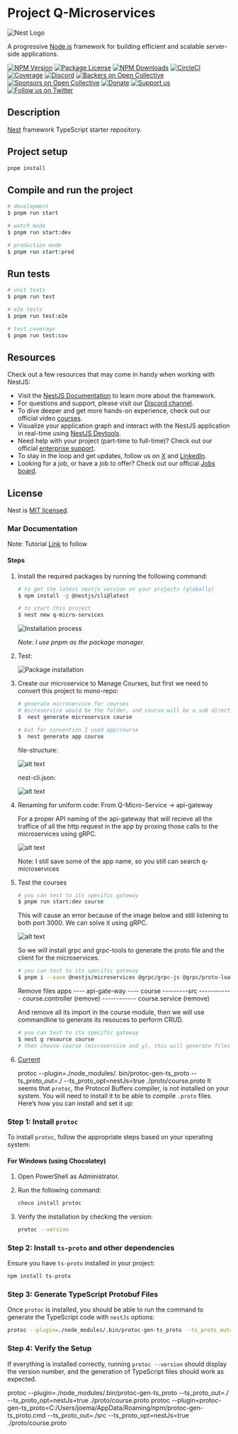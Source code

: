 # Project Q-Microservices

![Nest Logo](https://nestjs.com/img/logo-small.svg)

A progressive [Node.js](http://nodejs.org) framework for building efficient and scalable server-side applications.

[![NPM Version](https://img.shields.io/npm/v/@nestjs/core.svg)](https://www.npmjs.com/~nestjscore)
[![Package License](https://img.shields.io/npm/l/@nestjs/core.svg)](https://www.npmjs.com/~nestjscore)
[![NPM Downloads](https://img.shields.io/npm/dm/@nestjs/common.svg)](https://www.npmjs.com/~nestjscore)
[![CircleCI](https://img.shields.io/circleci/build/github/nestjs/nest/master)](https://circleci.com/gh/nestjs/nest)
[![Coverage](https://coveralls.io/repos/github/nestjs/nest/badge.svg?branch=master#9)](https://coveralls.io/github/nestjs/nest?branch=master)
[![Discord](https://img.shields.io/badge/discord-online-brightgreen.svg)](https://discord.gg/G7Qnnhy)
[![Backers on Open Collective](https://opencollective.com/nest/backers/badge.svg)](https://opencollective.com/nest#backer)
[![Sponsors on Open Collective](https://opencollective.com/nest/sponsors/badge.svg)](https://opencollective.com/nest#sponsor)
[![Donate](https://img.shields.io/badge/Donate-PayPal-ff3f59.svg)](https://paypal.me/kamilmysliwiec)
[![Support us](https://img.shields.io/badge/Support%20us-Open%20Collective-41B883.svg)](https://opencollective.com/nest#sponsor)
[![Follow us on Twitter](https://img.shields.io/twitter/follow/nestframework.svg?style=social&label=Follow)](https://twitter.com/nestframework)

## Description

[Nest](https://github.com/nestjs/nest) framework TypeScript starter repository.

## Project setup

```bash
pnpm install
```

## Compile and run the project

```bash
# development
$ pnpm run start

# watch mode
$ pnpm run start:dev

# production mode
$ pnpm run start:prod
```

## Run tests

```bash
# unit tests
$ pnpm run test

# e2e tests
$ pnpm run test:e2e

# test coverage
$ pnpm run test:cov
```

## Resources

Check out a few resources that may come in handy when working with NestJS:

- Visit the [NestJS Documentation](https://docs.nestjs.com) to learn more about the framework.
- For questions and support, please visit our [Discord channel](https://discord.gg/G7Qnnhy).
- To dive deeper and get more hands-on experience, check out our official video [courses](https://courses.nestjs.com/).
- Visualize your application graph and interact with the NestJS application in real-time using [NestJS Devtools](https://devtools.nestjs.com).
- Need help with your project (part-time to full-time)? Check out our official [enterprise support](https://enterprise.nestjs.com).
- To stay in the loop and get updates, follow us on [X](https://x.com/nestframework) and [LinkedIn](https://linkedin.com/company/nestjs).
- Looking for a job, or have a job to offer? Check out our official [Jobs board](https://jobs.nestjs.com).

## License

Nest is [MIT licensed](https://github.com/nestjs/nest/blob/master/LICENSE).

### Mar Documentation

  Note: Tutorial [Link](https://youtu.be/UkWcjVWs2UQ?si=Dhw-9xBR84zV3g9u) to follow

#### Steps

1. Install the required packages by running the following command:

   ```bash
   # to get the latest nestjs version on your projects (globally)
   $ npm install -g @nestjs/cli@latest

   # to start this project
   $ nest new q-micro-services
   ```

   ![Installation process](./documentation/001-Init.png)

   *Note: I use pnpm as the package manager.*

2. Test:

   ![Package installation](./documentation/002-Test.png)

3. Create our microservice to Manage Courses, but first we need to convert this project to mono-repo:

   ```bash
   # generate microservice for courses
   # microservice would be the folder, and course will be a sub directory that will handle the things for the microservices
   $  nest generate microservice course

   # but for convention I used app/course
   $  nest generate app course
   ```

   file-structure:

      ![alt text](./documentation/003-NewStructure.png)

   nest-cli.json:

      ![alt text](./documentation/004-NestCliUpdate.png)

4. Renaming for uniform code: From Q-Micro-Service -> api-gateway

   For a proper API naming of the api-gateway that will recieve all the traffice of all the http request in the app by proxing those calls to the microservices using gRPC.

    ![alt text](./documentation/005-Rename.png)

   Note: I still save some of the app name, so you still can search q-microservices

5. Test the courses

   ```bash
   # you can test to its specific gateway
   $ pnpm run start:dev course
   ```

   This will cause an error because of the image below and still listening to both port 3000. We can solve it using gRPC.

   ![alt text](./documentation/006-Error.png)

   So we will install grpc and grpc-tools to generate the proto file and the client for the microservices.

   ```bash
   # you can test to its specific gateway
   $ pnpm i --save @nestjs/microservices @grpc/grpc-js @grpc/proto-loader ts-proto
   ```

   Remove files
   apps
   ---- api-gate-way
   ---- course
   ---------src
   ------------ course.controller (remove)
   ------------ course.service (remove)

   And remove all its import in the course module, then we will use commandline to generate its resouces to perform CRUD.

   ```bash
   # you can test to its specific gateway
   $ nest g resource course
   # then choose course (microservice and y), this will generate files from course folder 
   ```

6. [Current](https://youtu.be/UkWcjVWs2UQ?t=591)

   protoc --plugin=./node_modules/. bin/protoc-gen-ts_proto --ts_proto_out=./ --ts_proto_opt=nestJs=true ./proto/course.proto
It seems that `protoc`, the Protocol Buffers compiler, is not installed on your system. You will need to install it to be able to compile `.proto` files. Here’s how you can install and set it up:

### Step 1: Install `protoc`

To install `protoc`, follow the appropriate steps based on your operating system:

#### For Windows (using Chocolatey)

1. Open PowerShell as Administrator.
2. Run the following command:

   ```bash
   choco install protoc
   ```

3. Verify the installation by checking the version:

   ```bash
   protoc --version
   ```

### Step 2: Install `ts-proto` and other dependencies

Ensure you have `ts-proto` installed in your project:

```bash
npm install ts-proto
```

### Step 3: Generate TypeScript Protobuf Files

Once `protoc` is installed, you should be able to run the command to generate the TypeScript code with `nestJs` options:

```bash
protoc --plugin=./node_modules/.bin/protoc-gen-ts_proto --ts_proto_out=./ --ts_proto_opt=nestJs=true ./proto/course.proto
```

### Step 4: Verify the Setup

If everything is installed correctly, running `protoc --version` should display the version number, and the generation of TypeScript files should work as expected.

protoc --plugin=./node_modules/.bin/protoc-gen-ts_proto --ts_proto_out=./ --ts_proto_opt=nestJs=true ./proto/course.proto
protoc --plugin=protoc-gen-ts_proto=C:/Users/joema/AppData/Roaming/npm/protoc-gen-ts_proto.cmd --ts_proto_out=./src --ts_proto_opt=nestJs=true ./proto/course.proto
